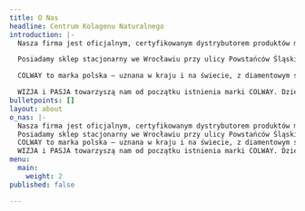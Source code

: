 ```yaml
---
title: O Nas
headline: Centrum Kolagenu Naturalnego
introduction: |-
  Nasza firma jest oficjalnym, certyfikowanym dystrybutorem produktów marki Colway.

  Posiadamy sklep stacjonarny we Wrocławiu przy ulicy Powstańców Śląskich 7a - w budynku Globis, oraz prowadzimy sprzedaż internetową, wszystkich produktów marki Colway, które obecnie znajdują się w ofercie producenta.

  COLWAY to marka polska – uznana w kraju i na świecie, z diamentowym szlifem doświadczeń, które zbieramy już od ponad dekady, dostarczając na rynek produkty innowacyjne w skali świata. To najwyższej jakości kosmetyki na bazie kolagenu o aktywności transdermalnej i unikatowe suplementy diety – maestria przemyślnego zespolenia bogactwa dostarczanego przez Naturę z możliwościami ultranowoczesnej technologii.

  WIZJA i PASJA towarzyszą nam od początku istnienia marki COLWAY. Dzięki nim jesteśmy pionierami wdrażającymi niespotykane dotychczas produkty i rozwiązania, a nasi współpracownicy otrzymują narzędzia zapewniające im duże możliwości zarobkowe.COLWAY to marka polska – uznana w kraju i na świecie, z diamentowym szlifem doświadczeń, które zbieramy już od ponad dekady, dostarczając na rynek produkty innowacyjne w skali świata. To najwyższej jakości kosmetyki na bazie kolagenu o aktywności transdermalnej i unikatowe suplementy diety – maestria przemyślnego zespolenia bogactwa dostarczanego przez Naturę z możliwościami ultranowoczesnej technologii.![](/images/logo-white.jpg)
bulletpoints: []
layout: about
o_nas: |-
  Nasza firma jest oficjalnym, certyfikowanym dystrybutorem produktów marki Colway.
  Posiadamy sklep stacjonarny we Wrocławiu przy ulicy Powstańców Śląskich 7a - w budynku Globis, oraz prowadzimy sprzedaż internetową, wszystkich produktów marki Colway, które obecnie znajdują się w ofercie producenta.
  COLWAY to marka polska – uznana w kraju i na świecie, z diamentowym szlifem doświadczeń, które zbieramy już od ponad dekady, dostarczając na rynek produkty innowacyjne w skali świata. To najwyższej jakości kosmetyki na bazie kolagenu o aktywności transdermalnej i unikatowe suplementy diety – maestria przemyślnego zespolenia bogactwa dostarczanego przez Naturę z możliwościami ultranowoczesnej technologii.
  WIZJA i PASJA towarzyszą nam od początku istnienia marki COLWAY. Dzięki nim jesteśmy pionierami wdrażającymi niespotykane dotychczas produkty i rozwiązania, a nasi współpracownicy otrzymują narzędzia zapewniające im duże możliwości zarobkowe.COLWAY to marka polska – uznana w kraju i na świecie, z diamentowym szlifem doświadczeń, które zbieramy już od ponad dekady, dostarczając na rynek produkty innowacyjne w skali świata. To najwyższej jakości kosmetyki na bazie kolagenu o aktywności transdermalnej i unikatowe suplementy diety – maestria przemyślnego zespolenia bogactwa dostarczanego przez Naturę z możliwościami ultranowoczesnej technologii.
menu:
  main:
    weight: 2
published: false

---
```


